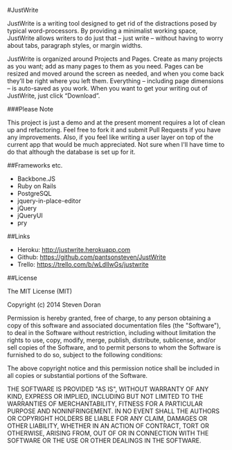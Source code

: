 #JustWrite

JustWrite is a writing tool designed to get rid of the distractions posed by typical word-processors. By providing a minimalist working space, JustWrite allows writers to do just that – just write – without having to worry about tabs, paragraph styles, or margin widths.

JustWrite is organized around Projects and Pages. Create as many projects as you want; add as many pages to them as you need. Pages can be resized and moved around the screen as needed, and when you come back they’ll be right where you left them. Everything – including page dimensions –  is auto-saved as you work. When you want to get your writing out of JustWrite, just click “Download”.

###Please Note

This project is just a demo and at the present moment requires a lot of clean up and refactoring. Feel free to fork it and submit Pull Requests if you have any improvements. Also, if you feel like writing a user layer on top of the current app that would be much appreciated. Not sure when I'll have time to do that although the database is set up for it.

##Frameworks etc.

* Backbone.JS
* Ruby on Rails
* PostgreSQL
* jquery-in-place-editor
* jQuery
* jQueryUI
* pry


##Links

* Heroku: http://justwrite.herokuapp.com
* Github: https://github.com/pantsonsteven/JustWrite
* Trello: https://trello.com/b/wLdlIwGs/justwrite

##License

The MIT License (MIT)

Copyright (c) 2014 Steven Doran

Permission is hereby granted, free of charge, to any person obtaining a copy
of this software and associated documentation files (the "Software"), to deal
in the Software without restriction, including without limitation the rights
to use, copy, modify, merge, publish, distribute, sublicense, and/or sell
copies of the Software, and to permit persons to whom the Software is
furnished to do so, subject to the following conditions:

The above copyright notice and this permission notice shall be included in
all copies or substantial portions of the Software.

THE SOFTWARE IS PROVIDED "AS IS", WITHOUT WARRANTY OF ANY KIND, EXPRESS OR
IMPLIED, INCLUDING BUT NOT LIMITED TO THE WARRANTIES OF MERCHANTABILITY,
FITNESS FOR A PARTICULAR PURPOSE AND NONINFRINGEMENT. IN NO EVENT SHALL THE
AUTHORS OR COPYRIGHT HOLDERS BE LIABLE FOR ANY CLAIM, DAMAGES OR OTHER
LIABILITY, WHETHER IN AN ACTION OF CONTRACT, TORT OR OTHERWISE, ARISING FROM,
OUT OF OR IN CONNECTION WITH THE SOFTWARE OR THE USE OR OTHER DEALINGS IN
THE SOFTWARE.